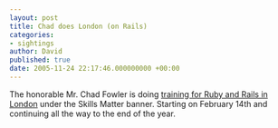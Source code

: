 ```yaml
---
layout: post
title: Chad does London (on Rails)
categories:
- sightings
author: David
published: true
date: 2005-11-24 22:17:46.000000000 +00:00
---
```

<p>The honorable Mr. Chad Fowler is doing <a href="http://skillsmatter.com/menu/60/curriculum/14">training for Ruby and Rails in London</a> under the Skills Matter banner. Starting on February 14th and continuing all the way to the end of the year.</p>
